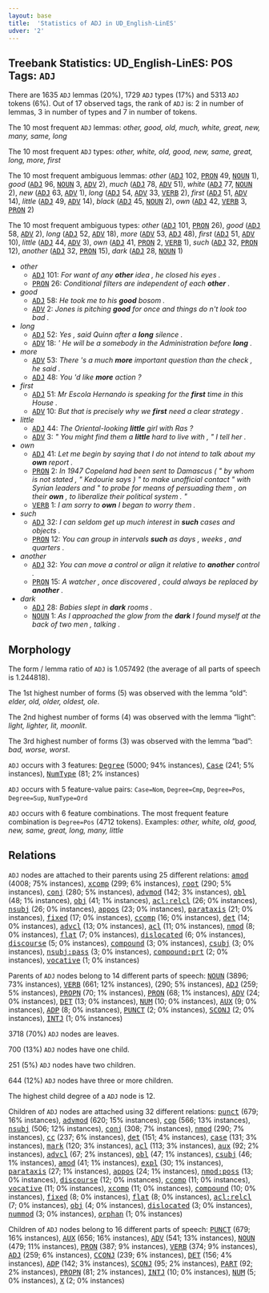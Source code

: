 ```yaml
---
layout: base
title:  'Statistics of ADJ in UD_English-LinES'
udver: '2'
---
```


## Treebank Statistics: UD_English-LinES: POS Tags: `ADJ`

There are 1635 `ADJ` lemmas (20%), 1729 `ADJ` types (17%) and 5313 `ADJ` tokens (6%).
Out of 17 observed tags, the rank of `ADJ` is: 2 in number of lemmas, 3 in number of types and 7 in number of tokens.

The 10 most frequent `ADJ` lemmas: <em>other, good, old, much, white, great, new, many, same, long</em>

The 10 most frequent `ADJ` types:  <em>other, white, old, good, new, same, great, long, more, first</em>

The 10 most frequent ambiguous lemmas: <em>other</em> (<tt><a href="en_lines-pos-ADJ.html">ADJ</a></tt> 102, <tt><a href="en_lines-pos-PRON.html">PRON</a></tt> 49, <tt><a href="en_lines-pos-NOUN.html">NOUN</a></tt> 1), <em>good</em> (<tt><a href="en_lines-pos-ADJ.html">ADJ</a></tt> 96, <tt><a href="en_lines-pos-NOUN.html">NOUN</a></tt> 3, <tt><a href="en_lines-pos-ADV.html">ADV</a></tt> 2), <em>much</em> (<tt><a href="en_lines-pos-ADJ.html">ADJ</a></tt> 78, <tt><a href="en_lines-pos-ADV.html">ADV</a></tt> 51), <em>white</em> (<tt><a href="en_lines-pos-ADJ.html">ADJ</a></tt> 77, <tt><a href="en_lines-pos-NOUN.html">NOUN</a></tt> 2), <em>new</em> (<tt><a href="en_lines-pos-ADJ.html">ADJ</a></tt> 63, <tt><a href="en_lines-pos-ADV.html">ADV</a></tt> 1), <em>long</em> (<tt><a href="en_lines-pos-ADJ.html">ADJ</a></tt> 54, <tt><a href="en_lines-pos-ADV.html">ADV</a></tt> 33, <tt><a href="en_lines-pos-VERB.html">VERB</a></tt> 2), <em>first</em> (<tt><a href="en_lines-pos-ADJ.html">ADJ</a></tt> 51, <tt><a href="en_lines-pos-ADV.html">ADV</a></tt> 14), <em>little</em> (<tt><a href="en_lines-pos-ADJ.html">ADJ</a></tt> 49, <tt><a href="en_lines-pos-ADV.html">ADV</a></tt> 14), <em>black</em> (<tt><a href="en_lines-pos-ADJ.html">ADJ</a></tt> 45, <tt><a href="en_lines-pos-NOUN.html">NOUN</a></tt> 2), <em>own</em> (<tt><a href="en_lines-pos-ADJ.html">ADJ</a></tt> 42, <tt><a href="en_lines-pos-VERB.html">VERB</a></tt> 3, <tt><a href="en_lines-pos-PRON.html">PRON</a></tt> 2)

The 10 most frequent ambiguous types:  <em>other</em> (<tt><a href="en_lines-pos-ADJ.html">ADJ</a></tt> 101, <tt><a href="en_lines-pos-PRON.html">PRON</a></tt> 26), <em>good</em> (<tt><a href="en_lines-pos-ADJ.html">ADJ</a></tt> 58, <tt><a href="en_lines-pos-ADV.html">ADV</a></tt> 2), <em>long</em> (<tt><a href="en_lines-pos-ADJ.html">ADJ</a></tt> 52, <tt><a href="en_lines-pos-ADV.html">ADV</a></tt> 18), <em>more</em> (<tt><a href="en_lines-pos-ADV.html">ADV</a></tt> 53, <tt><a href="en_lines-pos-ADJ.html">ADJ</a></tt> 48), <em>first</em> (<tt><a href="en_lines-pos-ADJ.html">ADJ</a></tt> 51, <tt><a href="en_lines-pos-ADV.html">ADV</a></tt> 10), <em>little</em> (<tt><a href="en_lines-pos-ADJ.html">ADJ</a></tt> 44, <tt><a href="en_lines-pos-ADV.html">ADV</a></tt> 3), <em>own</em> (<tt><a href="en_lines-pos-ADJ.html">ADJ</a></tt> 41, <tt><a href="en_lines-pos-PRON.html">PRON</a></tt> 2, <tt><a href="en_lines-pos-VERB.html">VERB</a></tt> 1), <em>such</em> (<tt><a href="en_lines-pos-ADJ.html">ADJ</a></tt> 32, <tt><a href="en_lines-pos-PRON.html">PRON</a></tt> 12), <em>another</em> (<tt><a href="en_lines-pos-ADJ.html">ADJ</a></tt> 32, <tt><a href="en_lines-pos-PRON.html">PRON</a></tt> 15), <em>dark</em> (<tt><a href="en_lines-pos-ADJ.html">ADJ</a></tt> 28, <tt><a href="en_lines-pos-NOUN.html">NOUN</a></tt> 1)


* <em>other</em>
  * <tt><a href="en_lines-pos-ADJ.html">ADJ</a></tt> 101: <em>For want of any <b>other</b> idea , he closed his eyes .</em>
  * <tt><a href="en_lines-pos-PRON.html">PRON</a></tt> 26: <em>Conditional filters are independent of each <b>other</b> .</em>
* <em>good</em>
  * <tt><a href="en_lines-pos-ADJ.html">ADJ</a></tt> 58: <em>He took me to his <b>good</b> bosom .</em>
  * <tt><a href="en_lines-pos-ADV.html">ADV</a></tt> 2: <em>Jones is pitching <b>good</b> for once and things do n't look too bad .</em>
* <em>long</em>
  * <tt><a href="en_lines-pos-ADJ.html">ADJ</a></tt> 52: <em>Yes , said Quinn after a <b>long</b> silence .</em>
  * <tt><a href="en_lines-pos-ADV.html">ADV</a></tt> 18: <em>' He will be a somebody in the Administration before <b>long</b> .</em>
* <em>more</em>
  * <tt><a href="en_lines-pos-ADV.html">ADV</a></tt> 53: <em>There 's a much <b>more</b> important question than the check , he said .</em>
  * <tt><a href="en_lines-pos-ADJ.html">ADJ</a></tt> 48: <em>You 'd like <b>more</b> action ?</em>
* <em>first</em>
  * <tt><a href="en_lines-pos-ADJ.html">ADJ</a></tt> 51: <em>Mr Escola Hernando is speaking for the <b>first</b> time in this House .</em>
  * <tt><a href="en_lines-pos-ADV.html">ADV</a></tt> 10: <em>But that is precisely why we <b>first</b> need a clear strategy .</em>
* <em>little</em>
  * <tt><a href="en_lines-pos-ADJ.html">ADJ</a></tt> 44: <em>The Oriental-looking <b>little</b> girl with Ras ?</em>
  * <tt><a href="en_lines-pos-ADV.html">ADV</a></tt> 3: <em>" You might find them a <b>little</b> hard to live with , " I tell her .</em>
* <em>own</em>
  * <tt><a href="en_lines-pos-ADJ.html">ADJ</a></tt> 41: <em>Let me begin by saying that I do not intend to talk about my <b>own</b> report .</em>
  * <tt><a href="en_lines-pos-PRON.html">PRON</a></tt> 2: <em>In 1947 Copeland had been sent to Damascus ( " by whom is not stated , " Kedourie says ) " to make unofficial contact " with Syrian leaders and " to probe for means of persuading them , on their <b>own</b> , to liberalize their political system . "</em>
  * <tt><a href="en_lines-pos-VERB.html">VERB</a></tt> 1: <em>I am sorry to <b>own</b> I began to worry them .</em>
* <em>such</em>
  * <tt><a href="en_lines-pos-ADJ.html">ADJ</a></tt> 32: <em>I can seldom get up much interest in <b>such</b> cases and objects .</em>
  * <tt><a href="en_lines-pos-PRON.html">PRON</a></tt> 12: <em>You can group in intervals <b>such</b> as days , weeks , and quarters .</em>
* <em>another</em>
  * <tt><a href="en_lines-pos-ADJ.html">ADJ</a></tt> 32: <em>You can move a control or align it relative to <b>another</b> control .</em>
  * <tt><a href="en_lines-pos-PRON.html">PRON</a></tt> 15: <em>A watcher , once discovered , could always be replaced by <b>another</b> .</em>
* <em>dark</em>
  * <tt><a href="en_lines-pos-ADJ.html">ADJ</a></tt> 28: <em>Babies slept in <b>dark</b> rooms .</em>
  * <tt><a href="en_lines-pos-NOUN.html">NOUN</a></tt> 1: <em>As I approached the glow from the <b>dark</b> I found myself at the back of two men , talking .</em>

## Morphology

The form / lemma ratio of `ADJ` is 1.057492 (the average of all parts of speech is 1.244818).

The 1st highest number of forms (5) was observed with the lemma “old”: <em>elder, old, older, oldest, ole</em>.

The 2nd highest number of forms (4) was observed with the lemma “light”: <em>light, lighter, lit, moonlit</em>.

The 3rd highest number of forms (3) was observed with the lemma “bad”: <em>bad, worse, worst</em>.

`ADJ` occurs with 3 features: <tt><a href="en_lines-feat-Degree.html">Degree</a></tt> (5000; 94% instances), <tt><a href="en_lines-feat-Case.html">Case</a></tt> (241; 5% instances), <tt><a href="en_lines-feat-NumType.html">NumType</a></tt> (81; 2% instances)

`ADJ` occurs with 5 feature-value pairs: `Case=Nom`, `Degree=Cmp`, `Degree=Pos`, `Degree=Sup`, `NumType=Ord`

`ADJ` occurs with 6 feature combinations.
The most frequent feature combination is `Degree=Pos` (4712 tokens).
Examples: <em>other, white, old, good, new, same, great, long, many, little</em>


## Relations

`ADJ` nodes are attached to their parents using 25 different relations: <tt><a href="en_lines-dep-amod.html">amod</a></tt> (4008; 75% instances), <tt><a href="en_lines-dep-xcomp.html">xcomp</a></tt> (299; 6% instances), <tt><a href="en_lines-dep-root.html">root</a></tt> (290; 5% instances), <tt><a href="en_lines-dep-conj.html">conj</a></tt> (280; 5% instances), <tt><a href="en_lines-dep-advmod.html">advmod</a></tt> (142; 3% instances), <tt><a href="en_lines-dep-obl.html">obl</a></tt> (48; 1% instances), <tt><a href="en_lines-dep-obj.html">obj</a></tt> (41; 1% instances), <tt><a href="en_lines-dep-acl-relcl.html">acl:relcl</a></tt> (26; 0% instances), <tt><a href="en_lines-dep-nsubj.html">nsubj</a></tt> (26; 0% instances), <tt><a href="en_lines-dep-appos.html">appos</a></tt> (23; 0% instances), <tt><a href="en_lines-dep-parataxis.html">parataxis</a></tt> (21; 0% instances), <tt><a href="en_lines-dep-fixed.html">fixed</a></tt> (17; 0% instances), <tt><a href="en_lines-dep-ccomp.html">ccomp</a></tt> (16; 0% instances), <tt><a href="en_lines-dep-det.html">det</a></tt> (14; 0% instances), <tt><a href="en_lines-dep-advcl.html">advcl</a></tt> (13; 0% instances), <tt><a href="en_lines-dep-acl.html">acl</a></tt> (11; 0% instances), <tt><a href="en_lines-dep-nmod.html">nmod</a></tt> (8; 0% instances), <tt><a href="en_lines-dep-flat.html">flat</a></tt> (7; 0% instances), <tt><a href="en_lines-dep-dislocated.html">dislocated</a></tt> (6; 0% instances), <tt><a href="en_lines-dep-discourse.html">discourse</a></tt> (5; 0% instances), <tt><a href="en_lines-dep-compound.html">compound</a></tt> (3; 0% instances), <tt><a href="en_lines-dep-csubj.html">csubj</a></tt> (3; 0% instances), <tt><a href="en_lines-dep-nsubj-pass.html">nsubj:pass</a></tt> (3; 0% instances), <tt><a href="en_lines-dep-compound-prt.html">compound:prt</a></tt> (2; 0% instances), <tt><a href="en_lines-dep-vocative.html">vocative</a></tt> (1; 0% instances)

Parents of `ADJ` nodes belong to 14 different parts of speech: <tt><a href="en_lines-pos-NOUN.html">NOUN</a></tt> (3896; 73% instances), <tt><a href="en_lines-pos-VERB.html">VERB</a></tt> (661; 12% instances),  (290; 5% instances), <tt><a href="en_lines-pos-ADJ.html">ADJ</a></tt> (259; 5% instances), <tt><a href="en_lines-pos-PROPN.html">PROPN</a></tt> (70; 1% instances), <tt><a href="en_lines-pos-PRON.html">PRON</a></tt> (68; 1% instances), <tt><a href="en_lines-pos-ADV.html">ADV</a></tt> (24; 0% instances), <tt><a href="en_lines-pos-DET.html">DET</a></tt> (13; 0% instances), <tt><a href="en_lines-pos-NUM.html">NUM</a></tt> (10; 0% instances), <tt><a href="en_lines-pos-AUX.html">AUX</a></tt> (9; 0% instances), <tt><a href="en_lines-pos-ADP.html">ADP</a></tt> (8; 0% instances), <tt><a href="en_lines-pos-PUNCT.html">PUNCT</a></tt> (2; 0% instances), <tt><a href="en_lines-pos-SCONJ.html">SCONJ</a></tt> (2; 0% instances), <tt><a href="en_lines-pos-INTJ.html">INTJ</a></tt> (1; 0% instances)

3718 (70%) `ADJ` nodes are leaves.

700 (13%) `ADJ` nodes have one child.

251 (5%) `ADJ` nodes have two children.

644 (12%) `ADJ` nodes have three or more children.

The highest child degree of a `ADJ` node is 12.

Children of `ADJ` nodes are attached using 32 different relations: <tt><a href="en_lines-dep-punct.html">punct</a></tt> (679; 16% instances), <tt><a href="en_lines-dep-advmod.html">advmod</a></tt> (620; 15% instances), <tt><a href="en_lines-dep-cop.html">cop</a></tt> (566; 13% instances), <tt><a href="en_lines-dep-nsubj.html">nsubj</a></tt> (506; 12% instances), <tt><a href="en_lines-dep-conj.html">conj</a></tt> (308; 7% instances), <tt><a href="en_lines-dep-nmod.html">nmod</a></tt> (290; 7% instances), <tt><a href="en_lines-dep-cc.html">cc</a></tt> (237; 6% instances), <tt><a href="en_lines-dep-det.html">det</a></tt> (151; 4% instances), <tt><a href="en_lines-dep-case.html">case</a></tt> (131; 3% instances), <tt><a href="en_lines-dep-mark.html">mark</a></tt> (120; 3% instances), <tt><a href="en_lines-dep-acl.html">acl</a></tt> (113; 3% instances), <tt><a href="en_lines-dep-aux.html">aux</a></tt> (92; 2% instances), <tt><a href="en_lines-dep-advcl.html">advcl</a></tt> (67; 2% instances), <tt><a href="en_lines-dep-obl.html">obl</a></tt> (47; 1% instances), <tt><a href="en_lines-dep-csubj.html">csubj</a></tt> (46; 1% instances), <tt><a href="en_lines-dep-amod.html">amod</a></tt> (41; 1% instances), <tt><a href="en_lines-dep-expl.html">expl</a></tt> (30; 1% instances), <tt><a href="en_lines-dep-parataxis.html">parataxis</a></tt> (27; 1% instances), <tt><a href="en_lines-dep-appos.html">appos</a></tt> (24; 1% instances), <tt><a href="en_lines-dep-nmod-poss.html">nmod:poss</a></tt> (13; 0% instances), <tt><a href="en_lines-dep-discourse.html">discourse</a></tt> (12; 0% instances), <tt><a href="en_lines-dep-ccomp.html">ccomp</a></tt> (11; 0% instances), <tt><a href="en_lines-dep-vocative.html">vocative</a></tt> (11; 0% instances), <tt><a href="en_lines-dep-xcomp.html">xcomp</a></tt> (11; 0% instances), <tt><a href="en_lines-dep-compound.html">compound</a></tt> (10; 0% instances), <tt><a href="en_lines-dep-fixed.html">fixed</a></tt> (8; 0% instances), <tt><a href="en_lines-dep-flat.html">flat</a></tt> (8; 0% instances), <tt><a href="en_lines-dep-acl-relcl.html">acl:relcl</a></tt> (7; 0% instances), <tt><a href="en_lines-dep-obj.html">obj</a></tt> (4; 0% instances), <tt><a href="en_lines-dep-dislocated.html">dislocated</a></tt> (3; 0% instances), <tt><a href="en_lines-dep-nummod.html">nummod</a></tt> (3; 0% instances), <tt><a href="en_lines-dep-orphan.html">orphan</a></tt> (1; 0% instances)

Children of `ADJ` nodes belong to 16 different parts of speech: <tt><a href="en_lines-pos-PUNCT.html">PUNCT</a></tt> (679; 16% instances), <tt><a href="en_lines-pos-AUX.html">AUX</a></tt> (656; 16% instances), <tt><a href="en_lines-pos-ADV.html">ADV</a></tt> (541; 13% instances), <tt><a href="en_lines-pos-NOUN.html">NOUN</a></tt> (479; 11% instances), <tt><a href="en_lines-pos-PRON.html">PRON</a></tt> (387; 9% instances), <tt><a href="en_lines-pos-VERB.html">VERB</a></tt> (374; 9% instances), <tt><a href="en_lines-pos-ADJ.html">ADJ</a></tt> (259; 6% instances), <tt><a href="en_lines-pos-CCONJ.html">CCONJ</a></tt> (239; 6% instances), <tt><a href="en_lines-pos-DET.html">DET</a></tt> (156; 4% instances), <tt><a href="en_lines-pos-ADP.html">ADP</a></tt> (142; 3% instances), <tt><a href="en_lines-pos-SCONJ.html">SCONJ</a></tt> (95; 2% instances), <tt><a href="en_lines-pos-PART.html">PART</a></tt> (92; 2% instances), <tt><a href="en_lines-pos-PROPN.html">PROPN</a></tt> (81; 2% instances), <tt><a href="en_lines-pos-INTJ.html">INTJ</a></tt> (10; 0% instances), <tt><a href="en_lines-pos-NUM.html">NUM</a></tt> (5; 0% instances), <tt><a href="en_lines-pos-X.html">X</a></tt> (2; 0% instances)

